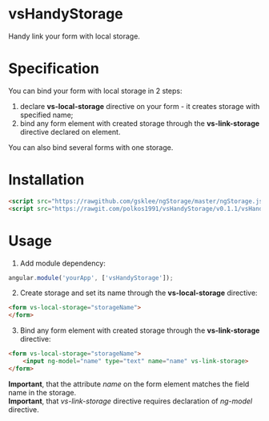 # vsHandyStorage
Handy link your form with local storage.
# Specification
You can bind your form with local storage in 2 steps:

1. declare <b>vs-local-storage</b> directive on your form - it creates storage with specified name;		
2. bind any form element with created storage through the <b>vs-link-storage</b> directive declared on element.	
	
You can also bind several forms with one storage.
# Installation
```html
<script src="https://rawgithub.com/gsklee/ngStorage/master/ngStorage.js"></script>	
<script src="https://rawgit.com/polkos1991/vsHandyStorage/v0.1.1/vsHandyStorage.js"></script>
```
# Usage
1) Add module dependency:
``` javascript
angular.module('yourApp', ['vsHandyStorage']);
```
2) Create storage and set its name through the <b>vs-local-storage</b> directive:
``` html
<form vs-local-storage="storageName">
</form>
```
3) Bind any form element with created storage through the <b>vs-link-storage</b> directive:
``` html
<form vs-local-storage="storageName">
    <input ng-model="name" type="text" name="name" vs-link-storage>
</form>
```
<b>Important</b>, that the attribute <i>name</i> on the form element matches the field name in the storage.			
<b>Important</b>, that <i>vs-link-storage</i> directive requires declaration of <i>ng-model</i> directive.
